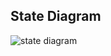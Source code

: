 ## State Diagram

![state diagram](https://user-images.githubusercontent.com/94536521/143073882-4c39e8bc-9979-41f8-84d5-a9c469a9a78e.jpg)
